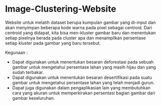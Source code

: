 # Image-Clustering-Website
Website untuk melatih dataset berupa kumpulan gambar yang di-input dan akan menyimpan beberapa kode warna pada pixel sebagai centroid. Dari centroid yang didapat, kita bisa men-kluster gambar baru dan menentukan setiap pixelnya berada pada cluster apa dan menampilkan persentase setiap kluster pada gambar yang baru tersebut.

Kegunaan : 
- Dapat digunakan untuk menentukan besaran deforestasi pada sebuah gambar untuk mengetahui persentase lahan yang masih hijau dan yang sudah terbakar.
- Dapat digunakan untuk menentukan besaran desertifikasi pada suatu gambar untuk mengetahui persentase lahan yang telah menjadi gurun.
- Dapat juga digunakan dalam pengaplikasian lain yang membutuhkan cara yang akuran untuk memperkirakan persentasi bagian gambar dari gambar keseluruhan.
